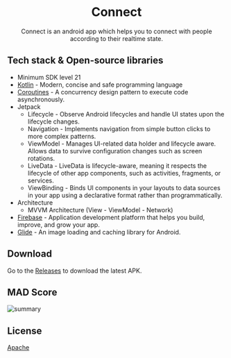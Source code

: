 <h1 align="center">Connect</h1>

<p align="center">  
Connect is an android app which helps you to connect with people according to their realtime state.
</p>

## Tech stack & Open-source libraries

- Minimum SDK level 21
- [Kotlin](https://kotlinlang.org/) - Modern, concise and safe programming language
- [Coroutines](https://github.com/Kotlin/kotlinx.coroutines) - A concurrency design pattern to execute code asynchronously.
- Jetpack
  - Lifecycle - Observe Android lifecycles and handle UI states upon the lifecycle changes.
  - Navigation - Implements navigation from simple button clicks to more complex patterns.
  - ViewModel - Manages UI-related data holder and lifecycle aware. Allows data to survive configuration changes such as screen rotations.
  - LiveData - LiveData is lifecycle-aware, meaning it respects the lifecycle of other app components, such as activities, fragments, or services.
  - ViewBinding - Binds UI components in your layouts to data sources in your app using a declarative format rather than programmatically.
- Architecture
  - MVVM Architecture (View - ViewModel - Network)
- [Firebase](https://github.com/firebase/quickstart-android) - Application development platform that helps you build, improve, and grow your app.
- [Glide](https://github.com/bumptech/glide) - An image loading and caching library for Android.

## Download
Go to the [Releases](https://github.com/ArjunJadeja/Connect/releases) to download the latest APK.

## MAD Score
![summary](https://user-images.githubusercontent.com/81246797/186257198-7a249533-7c37-4aa1-8dbd-c8c408c6e656.png)

## License
[Apache](https://www.apache.org/licenses/LICENSE-2.0)
